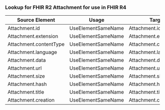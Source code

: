 ### Lookup for FHIR R2 Attachment for use in FHIR R4

| Source Element | Usage | Target |
| -------------- | ----- | ------ |
| Attachment.id | UseElementSameName | Attachment.id |
| Attachment.extension | UseElementSameName | Attachment.extension |
| Attachment.contentType | UseElementSameName | Attachment.contentType |
| Attachment.language | UseElementSameName | Attachment.language |
| Attachment.data | UseElementSameName | Attachment.data |
| Attachment.url | UseElementSameName | Attachment.url |
| Attachment.size | UseElementSameName | Attachment.size |
| Attachment.hash | UseElementSameName | Attachment.hash |
| Attachment.title | UseElementSameName | Attachment.title |
| Attachment.creation | UseElementSameName | Attachment.creation |
